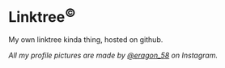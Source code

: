 # Linktree<sup>©</sup>

My own linktree kinda thing, hosted on github.

*All my profile pictures are made by [@eragon_58](https://www.instagram.com/eragon_58) on Instagram.*
